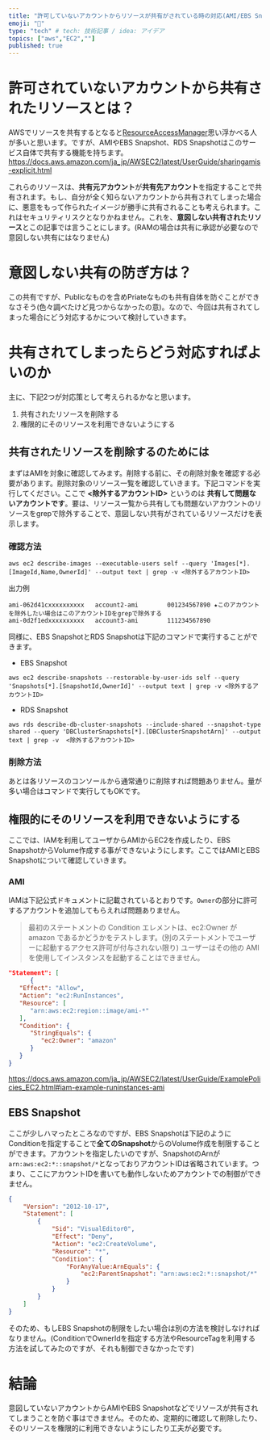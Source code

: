 ```yaml
---
title: "許可していないアカウントからリソースが共有がされている時の対応(AMI/EBS Snapshot)"
emoji: "👏"
type: "tech" # tech: 技術記事 / idea: アイデア
topics: ["aws","EC2",""]
published: true
---
```


# 許可されていないアカウントから共有されたリソースとは？
AWSでリソースを共有するとなると[ResourceAccessManager](https://docs.aws.amazon.com/ja_jp/ram/latest/userguide/shareable.html#shareable-ec2)思い浮かべる人が多いと思います。ですが、AMIやEBS Snapshot、RDS Snapshotはこのサービス自体で共有する機能を持ちます。
https://docs.aws.amazon.com/ja_jp/AWSEC2/latest/UserGuide/sharingamis-explicit.html

これらのリソースは、**共有元アカウント**が**共有先アカウント**を指定することで共有されます。もし、自分が全く知らないアカウントから共有されてしまった場合に、悪意をもって作られたイメージが勝手に共有されることも考えられます。これはセキュリティリスクとなりかねません。これを、**意図しない共有されたリソース**とこの記事では言うことにします。(RAMの場合は共有に承認が必要なので意図しない共有にはなりません)

# 意図しない共有の防ぎ方は？
この共有ですが、Publicなものを含めPriateなものも共有自体を防ぐことができなさそう(色々調べたけど見つからなかったの意)。なので、今回は共有されてしまった場合にどう対応するかについて検討していきます。

# 共有されてしまったらどう対応すればよいのか
主に、下記2つが対応策として考えられるかなと思います。

1. 共有されたリソースを削除する
1. 権限的にそのリソースを利用できないようにする

## 共有されたリソースを削除するのためには
まずはAMIを対象に確認してみます。削除する前に、その削除対象を確認する必要があります。削除対象のリソース一覧を確認していきます。下記コマンドを実行してください。ここで **<除外するアカウントID>** というのは **共有して問題ないアカウントです**。要は、リソース一覧から共有しても問題ないアカウントのリソースをgrepで除外することで、意図しない共有がされているリソースだけを表示します。

### 確認方法
```shell
aws ec2 describe-images --executable-users self --query 'Images[*].[ImageId,Name,OwnerId]' --output text | grep -v <除外するアカウントID>
```

出力例
```
ami-062d41cxxxxxxxxxx   account2-ami        001234567890 ★このアカウントを除外したい場合はこのアカウントIDをgrepで除外する
ami-0d2f1edxxxxxxxxxx   account3-ami        111234567890
```

同様に、EBS SnapshotとRDS Snapshotは下記のコマンドで実行することができます。
* EBS Snapshot
```
aws ec2 describe-snapshots --restorable-by-user-ids self --query 'Snapshots[*].[SnapshotId,OwnerId]' --output text | grep -v <除外するアカウントID>
```

* RDS Snapshot
```
aws rds describe-db-cluster-snapshots --include-shared --snapshot-type shared --query 'DBClusterSnapshots[*].[DBClusterSnapshotArn]' --output text | grep -v  <除外するアカウントID>
```

### 削除方法
あとは各リソースのコンソールから通常通りに削除すれば問題ありません。量が多い場合はコマンドで実行してもOKです。

## 権限的にそのリソースを利用できないようにする
ここでは、IAMを利用してユーザからAMIからEC2を作成したり、EBS SnapshotからVolume作成する事ができないようにします。ここではAMIとEBS Snapshotについて確認していきます。

### AMI
IAMは下記公式ドキュメントに記載されているとおりです。`Owner`の部分に許可するアカウントを追加してもらえれば問題ありません。

> 最初のステートメントの Condition エレメントは、ec2:Owner が amazon であるかどうかをテストします。(別のステートメントでユーザーに起動するアクセス許可が付与されない限り) ユーザーはその他の AMI を使用してインスタンスを起動することはできません。


```json
"Statement": [
      {
   "Effect": "Allow",
   "Action": "ec2:RunInstances",
   "Resource": [ 
      "arn:aws:ec2:region::image/ami-*"
   ],
   "Condition": {
      "StringEquals": {
         "ec2:Owner": "amazon"
      }
   }
}
```
https://docs.aws.amazon.com/ja_jp/AWSEC2/latest/UserGuide/ExamplePolicies_EC2.html#iam-example-runinstances-ami

## EBS Snapshot
ここが少しハマったところなのですが、EBS Snapshotは下記のようにConditionを指定することで**全てのSnapshot**からのVolume作成を制限することができます。アカウントを指定したいのですが、SnapshotのArnが`arn:aws:ec2:*::snapshot/*`となっておりアカウントIDは省略されています。つまり、ここにアカウントIDを書いても動作しないためアカウントでの制御ができません。

```json
{
    "Version": "2012-10-17",
    "Statement": [
        {
            "Sid": "VisualEditor0",
            "Effect": "Deny",
            "Action": "ec2:CreateVolume",
            "Resource": "*",
            "Condition": {
                "ForAnyValue:ArnEquals": {
                    "ec2:ParentSnapshot": "arn:aws:ec2:*::snapshot/*"
                }
            }
        }
    ]
}
```

そのため、もしEBS Snapshotの制限をしたい場合は別の方法を検討しなければなりません。(ConditionでOwnerIdを指定する方法やResourceTagを利用する方法を試してみたのですが、それも制御できなかったです)

# 結論
意図していないアカウントからAMIやEBS Snapshotなどでリソースが共有されてしまうことを防ぐ事はできません。そのため、定期的に確認して削除したり、そのリソースを権限的に利用できないようにしたり工夫が必要です。
